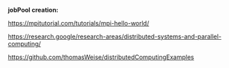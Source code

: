 **jobPool creation:**


https://mpitutorial.com/tutorials/mpi-hello-world/

https://research.google/research-areas/distributed-systems-and-parallel-computing/

https://github.com/thomasWeise/distributedComputingExamples
